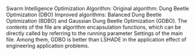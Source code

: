 Swarm Intelligence Optimization Algorithm:
Original algorithm: Dung Beetle Optimization (DBO)
Improved algorithms: Balanced Dung Beetle Optimization (BDBO) and Gaussian Dung Beetle Optimization (GDBO).
The contents of the file are algorithm encapsulation functions, which can be directly called by referring to the running parameter Settings of the main file.
Among them, GDBO is better than LSHADE in the application effect of engineering application problems.
